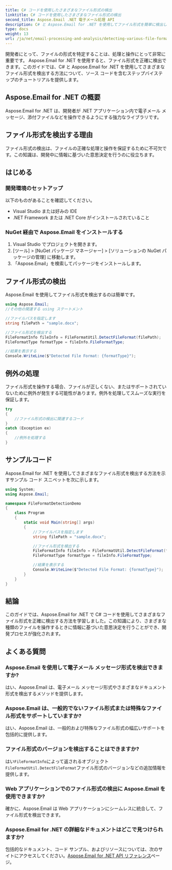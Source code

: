 ```yaml
---
title: C# コードを使用したさまざまなファイル形式の検出
linktitle: C# コードを使用したさまざまなファイル形式の検出
second_title: Aspose.Email .NET 電子メール処理 API
description: C# と Aspose.Email for .NET を使用してファイル形式を簡単に検出します。ステップバイステップのガイドとコード例。今すぐ探索してみよう！
type: docs
weight: 13
url: /ja/net/email-processing-and-analysis/detecting-various-file-formats-using-csharp-code/
---
```


開発者にとって、ファイルの形式を特定することは、処理と操作にとって非常に重要です。 Aspose.Email for .NET を使用すると、ファイル形式を正確に検出できます。このガイドでは、C# と Aspose.Email for .NET を使用してさまざまなファイル形式を検出する方法について、ソース コードを含むステップバイステップのチュートリアルを提供します。

## Aspose.Email for .NET の概要

Aspose.Email for .NET は、開発者が .NET アプリケーション内で電子メール メッセージ、添付ファイルなどを操作できるようにする強力なライブラリです。

## ファイル形式を検出する理由

ファイル形式の検出は、ファイルの正確な処理と操作を保証するために不可欠です。この知識は、開発中に情報に基づいた意思決定を行うのに役立ちます。

## はじめる

### 開発環境のセットアップ

以下のものがあることを確認してください。
- Visual Studio または好みの IDE
- .NET Framework または .NET Core がインストールされていること

### NuGet 経由で Aspose.Email をインストールする

1. Visual Studio でプロジェクトを開きます。
2. [ツール] > [NuGet パッケージ マネージャー] > [ソリューションの NuGet パッケージの管理] に移動します。
3. 「Aspose.Email」を検索してパッケージをインストールします。

## ファイル形式の検出

Aspose.Email を使用してファイル形式を検出するのは簡単です。

```csharp
using Aspose.Email;
//その他の関連する using ステートメント

//ファイルパスを指定します
string filePath = "sample.docx";

//ファイル形式を検出する
FileFormatInfo fileInfo = FileFormatUtil.DetectFileFormat(filePath);
FileFormatType formatType = fileInfo.FileFormatType;

//結果を表示する
Console.WriteLine($"Detected File Format: {formatType}");
```

## 例外の処理

ファイル形式を操作する場合、ファイルが正しくない、またはサポートされていないために例外が発生する可能性があります。例外を処理してスムーズな実行を保証します。

```csharp
try
{
    //ファイル形式の検出に関連するコード
}
catch (Exception ex)
{
    //例外を処理する
}
```

## サンプルコード

Aspose.Email for .NET を使用してさまざまなファイル形式を検出する方法を示すサンプル コード スニペットを次に示します。

```csharp
using System;
using Aspose.Email;

namespace FileFormatDetectionDemo
{
    class Program
    {
        static void Main(string[] args)
        {
            //ファイルパスを指定します
            string filePath = "sample.docx";

            //ファイル形式を検出する
            FileFormatInfo fileInfo = FileFormatUtil.DetectFileFormat(filePath);
            FileFormatType formatType = fileInfo.FileFormatType;

            //結果を表示する
            Console.WriteLine($"Detected File Format: {formatType}");
        }
    }
}
```

## 結論

このガイドでは、Aspose.Email for .NET で C# コードを使用してさまざまなファイル形式を正確に検出する方法を学習しました。この知識により、さまざまな種類のファイルを操作するときに情報に基づいた意思決定を行うことができ、開発プロセスが強化されます。

## よくある質問

### Aspose.Email を使用して電子メール メッセージ形式を検出できますか?

はい、Aspose.Email は、電子メール メッセージ形式やさまざまなドキュメント形式を検出するメソッドを提供します。

### Aspose.Email は、一般的でないファイル形式または特殊なファイル形式をサポートしていますか?

はい、Aspose.Email は、一般的および特殊なファイル形式の幅広いサポートを包括的に提供します。

### ファイル形式のバージョンを検出することはできますか?

はい`FileFormatInfo`によって返されるオブジェクト`FileFormatUtil.DetectFileFormat`ファイル形式のバージョンなどの追加情報を提供します。

### Web アプリケーションでのファイル形式の検出に Aspose.Email を使用できますか?

確かに、Aspose.Email は Web アプリケーションにシームレスに統合して、ファイル形式を検出できます。

### Aspose.Email for .NET の詳細なドキュメントはどこで見つけられますか?

包括的なドキュメント、コード サンプル、およびリソースについては、次のサイトにアクセスしてください。[Aspose.Email for .NET API リファレンス](https://reference.aspose.com/email/net)ページ。